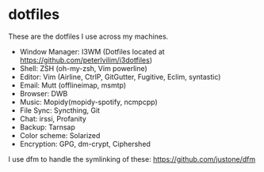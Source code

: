 dotfiles
========
These are the dotfiles I use across my machines.

- Window Manager: I3WM (Dotfiles located at https://github.com/peterlvilim/i3dotfiles)
- Shell: ZSH (oh-my-zsh, Vim powerline)
- Editor: Vim (Airline, CtrlP, GitGutter, Fugitive, Eclim, syntastic)
- Email: Mutt (offlineimap, msmtp)
- Browser: DWB
- Music: Mopidy(mopidy-spotify, ncmpcpp)
- File Sync: Syncthing, Git
- Chat: irssi, Profanity
- Backup: Tarnsap
- Color scheme: Solarized
- Encryption: GPG, dm-crypt, Ciphershed

I use dfm to handle the symlinking of these: https://github.com/justone/dfm
